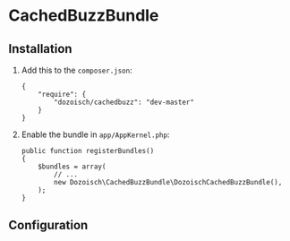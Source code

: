 CachedBuzzBundle
================

Installation
------------

1.  Add this to the `composer.json`:

        {
            "require": {
                "dozoisch/cachedbuzz": "dev-master"
            }
        }


2.  Enable the bundle in `app/AppKernel.php`:

        public function registerBundles()
        {
            $bundles = array(
                // ...
                new Dozoisch\CachedBuzzBundle\DozoischCachedBuzzBundle(),
            );
        }


Configuration
------------

